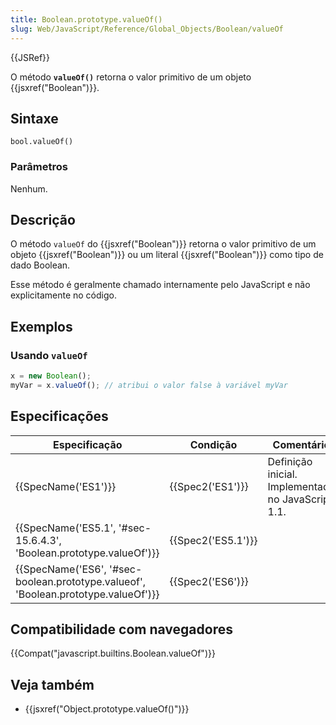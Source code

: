 ```yaml
---
title: Boolean.prototype.valueOf()
slug: Web/JavaScript/Reference/Global_Objects/Boolean/valueOf
---
```

{{JSRef}}

O método **`valueOf()`** retorna o valor primitivo de um objeto {{jsxref("Boolean")}}.

## Sintaxe

```
bool.valueOf()
```

### Parâmetros

Nenhum.

## Descrição

O método `valueOf` do {{jsxref("Boolean")}} retorna o valor primitivo de um objeto {{jsxref("Boolean")}} ou um literal {{jsxref("Boolean")}} como tipo de dado Boolean.

Esse método é geralmente chamado internamente pelo JavaScript e não explicitamente no código.

## Exemplos

### Usando `valueOf`

```js
x = new Boolean();
myVar = x.valueOf(); // atribui o valor false à variável myVar
```

## Especificações

| Especificação                                                                                                | Condição                 | Comentário                                         |
| ------------------------------------------------------------------------------------------------------------ | ------------------------ | -------------------------------------------------- |
| {{SpecName('ES1')}}                                                                                     | {{Spec2('ES1')}}     | Definição inicial. Implementado no JavaScript 1.1. |
| {{SpecName('ES5.1', '#sec-15.6.4.3', 'Boolean.prototype.valueOf')}}                     | {{Spec2('ES5.1')}} |                                                    |
| {{SpecName('ES6', '#sec-boolean.prototype.valueof', 'Boolean.prototype.valueOf')}} | {{Spec2('ES6')}}     |                                                    |

## Compatibilidade com navegadores

{{Compat("javascript.builtins.Boolean.valueOf")}}

## Veja também

- {{jsxref("Object.prototype.valueOf()")}}
